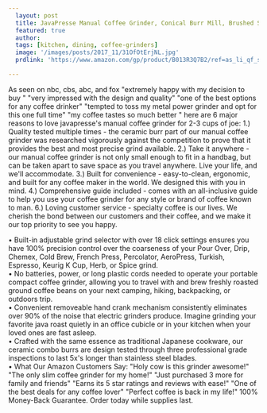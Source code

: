 ```yaml
---
  layout: post
  title: JavaPresse Manual Coffee Grinder, Conical Burr Mill, Brushed Stainless Steel
  featured: true
  author: 
  tags: [kitchen, dining, coffee-grinders]
  image: '/images/posts/2017_11/31OfOtErjNL.jpg'
  prdlink: 'https://www.amazon.com/gp/product/B013R3Q7B2/ref=as_li_qf_sp_asin_il_tl?ie=UTF8&tag=ehdwhqkr-20&camp=1789&creative=9325&linkCode=as2&creativeASIN=B013R3Q7B2&linkId=0697907a01bccc59963630b6df00756f'

---
```


As seen on nbc, cbs, abc, and fox "extremely happy with my decision to buy " "very impressed with the design and quality" "one of the best options for any coffee drinker" "tempted to toss my metal power grinder and opt for this one full time" "my coffee tastes so much better " here are 6 major reasons to love javapresse's manual coffee grinder for 2-3 cups of joe: 1.) Quality tested multiple times - the ceramic burr part of our manual coffee grinder was researched vigorously against the competition to prove that it provides the best and most precise grind available. 2.) Take it anywhere - our manual coffee grinder is not only small enough to fit in a handbag, but can be taken apart to save space as you travel anywhere. Live your life, and we'll accommodate. 3.) Built for convenience - easy-to-clean, ergonomic, and built for any coffee maker in the world. We designed this with you in mind. 4.) Comprehensive guide included - comes with an all-inclusive guide to help you use your coffee grinder for any style or brand of coffee known to man. 6.) Loving customer service - specialty coffee is our lives. We cherish the bond between our customers and their coffee, and we make it our top priority to see you happy.


• Built-in adjustable grind selector with over 18 click settings ensures you have 100% precision control over the coarseness of your Pour Over, Drip, Chemex, Cold Brew, French Press, Percolator, AeroPress, Turkish, Espresso, Keurig K Cup, Herb, or Spice grind.<br>
• No batteries, power, or long plastic cords needed to operate your portable compact coffee grinder, allowing you to travel with and brew freshly roasted ground coffee beans on your next camping, hiking, backpacking, or outdoors trip.<br>
• Convenient removeable hand crank mechanism consistently eliminates over 90% of the noise that electric grinders produce. Imagine grinding your favorite java roast quietly in an office cubicle or in your kitchen when your loved ones are fast asleep.<br>
• Crafted with the same essence as traditional Japanese cookware, our ceramic combo burrs are design tested through three professional grade inspections to last 5x's longer than stainless steel blades.<br>
• What Our Amazon Customers Say: "Holy cow is this grinder awesome!" "The only slim coffee grinder for my home!" "Just purchased 3 more for family and friends" "Earns its 5 star ratings and reviews with ease!" "One of the best deals for any coffee lover" "Perfect coffee is back in my life!" 100% Money-Back Guarantee. Order today while supplies last.<br>